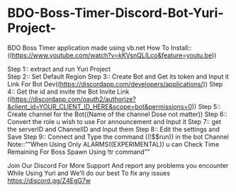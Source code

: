# BDO-Boss-Timer-Discord-Bot-Yuri-Project-
BDO Boss Timer application made using vb.net 
How To Install::
((https://www.youtube.com/watch?v=kKVsnQLILco&feature=youtu.be))

Step 1:: extract and run Yuri Project   
Step 2:: Set Default Region
Step 3:: Create Bot and Get its token and Input it
Link For Bot Dev((https://discordapp.com/developers/applications/))
Step 4:: Get the id and invite the Bot
Invite Link ((https://discordapp.com/oauth2/authorize?&client_id=YOUR_CLIENT_ID_HERE&scope=bot&permissions=0))
Step 5:: Create channel for the Bot((Name of the channel Dose not matter))
Step 6:: Convert the role u wish to use For announcement and Input it
Step 7:: get the serverID and ChannelID and Input them
Step 8:: Edit the settings and Save
Step 9:: Connect and Type the command ((!$$run)) in the bot Channel
Note::””When Using Only ALARMS((EXPERIMENTAL)) u can Check Time Remaining For Boss Spawn Using !tr command””

Join Our Discord For More Support And report any problems you encounter While Using Yuri and We'll do our best To fix any issues
https://discord.gg/Z4EgG7w

